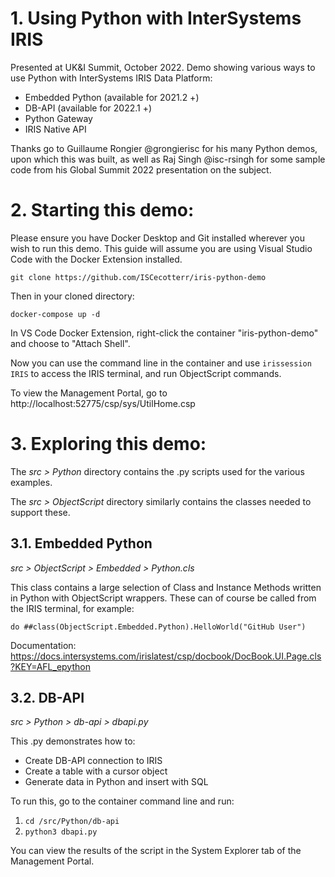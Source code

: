 # 1. Using Python with InterSystems IRIS
Presented at UK&I Summit, October 2022.
Demo showing various ways to use Python with InterSystems IRIS Data Platform:
* Embedded Python (available for 2021.2 +)
* DB-API (available for 2022.1 +)
* Python Gateway
* IRIS Native API

Thanks go to Guillaume Rongier @grongierisc for his many Python demos, upon which this was built, as well as Raj Singh @isc-rsingh for some sample code from his Global Summit 2022 presentation on the subject.

# 2. Starting this demo:
Please ensure you have Docker Desktop and Git installed wherever you wish to run this demo. This guide will assume you are using Visual Studio Code with the Docker Extension installed.

``` git clone https://github.com/ISCecotterr/iris-python-demo ```

Then in your cloned directory:

``` docker-compose up -d ```

In VS Code Docker Extension, right-click the container "iris-python-demo" and choose to "Attach Shell".

Now you can use the command line in the container and use ```irissession IRIS``` to access the IRIS terminal, and run ObjectScript commands.

To view the Management Portal, go to http://localhost:52775/csp/sys/UtilHome.csp

# 3. Exploring this demo:
The *src > Python* directory contains the .py scripts used for the various examples.

The *src > ObjectScript* directory similarly contains the classes needed to support these.

## 3.1. Embedded Python
*src > ObjectScript > Embedded > Python.cls*

This class contains a large selection of Class and Instance Methods written in Python with ObjectScript wrappers. These can of course be called from the IRIS terminal, for example:

```do ##class(ObjectScript.Embedded.Python).HelloWorld("GitHub User")```

Documentation: https://docs.intersystems.com/irislatest/csp/docbook/DocBook.UI.Page.cls?KEY=AFL_epython 

## 3.2. DB-API
*src > Python > db-api > dbapi.py*

This .py demonstrates how to:
* Create DB-API connection to IRIS
* Create a table with a cursor object
* Generate data in Python and insert with SQL

To run this, go to the container command line and run:
1. ```cd /src/Python/db-api```
2. ```python3 dbapi.py```

You can view the results of the script in the System Explorer tab of the Management Portal.